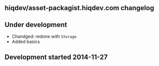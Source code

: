 hiqdev/asset-packagist.hiqdev.com changelog
-------------------------------------------

## Under development

- Chandged: redone with `Storage`
- Added basics

## Development started 2014-11-27

